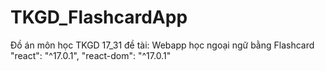 # TKGD_FlashcardApp
 Đồ án môn học TKGD 17_31 đề tài: Webapp học ngoại ngữ bằng Flashcard
"react": "^17.0.1", "react-dom": "^17.0.1"
